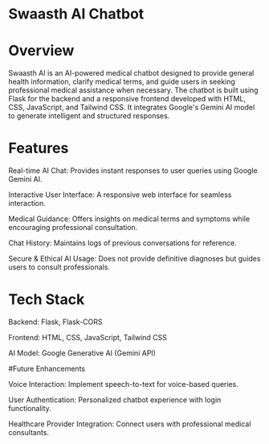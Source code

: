 # Swaasth AI Chatbot
# Overview

Swaasth AI is an AI-powered medical chatbot designed to provide general health information, clarify medical terms, and guide users in seeking professional medical assistance when necessary. The chatbot is built using Flask for the backend and a responsive frontend developed with HTML, CSS, JavaScript, and Tailwind CSS. It integrates Google's Gemini AI model to generate intelligent and structured responses.

# Features

Real-time AI Chat: Provides instant responses to user queries using Google Gemini AI.

Interactive User Interface: A responsive web interface for seamless interaction.

Medical Guidance: Offers insights on medical terms and symptoms while encouraging professional consultation.

Chat History: Maintains logs of previous conversations for reference.

Secure & Ethical AI Usage: Does not provide definitive diagnoses but guides users to consult professionals.

# Tech Stack

Backend: Flask, Flask-CORS

Frontend: HTML, CSS, JavaScript, Tailwind CSS

AI Model: Google Generative AI (Gemini API)

#Future Enhancements

Voice Interaction: Implement speech-to-text for voice-based queries.

User Authentication: Personalized chatbot experience with login functionality.

Healthcare Provider Integration: Connect users with professional medical consultants.
